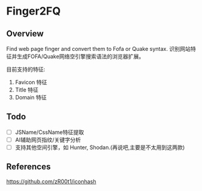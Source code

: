 # Finger2FQ 

## Overview

Find web page finger and convert them to Fofa or Quake syntax. 识别网站特征并生成FOFA/Quake网络空引擎搜索语法的浏览器扩展。

目前支持的特征:
1. Favicon 特征
2. Title 特征
3. Domain 特征

## Todo

- [ ] JSName/CssName特征提取
- [ ] AI辅助网页指纹/关键字分析
- [ ] 支持其他空间引擎，如 Hunter, Shodan.(再说吧,主要是不太用到这两款)

## References

https://github.com/zR00t1/iconhash